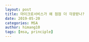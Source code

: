 ```yaml
---
layout: post
title: 마이크로서비스가 왜 점점 더 각광받나?
date: 2019-05-20
categories: MSA
author: himang10
tags: [msa, principle]
---
```



